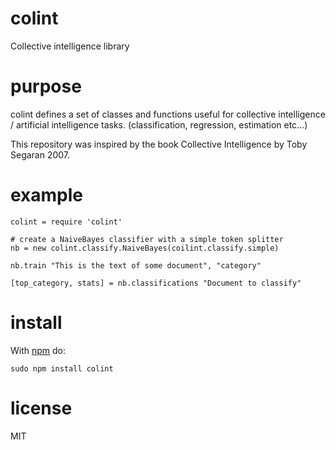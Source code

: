 # colint

Collective intelligence library

# purpose

colint defines a set of classes and functions useful for collective intelligence /
artificial intelligence tasks. (classification, regression, estimation etc...)

This repository was inspired by the book Collective Intelligence by Toby Segaran 2007.

# example

```
colint = require 'colint'

# create a NaiveBayes classifier with a simple token splitter
nb = new colint.classify.NaiveBayes(coilint.classify.simple)

nb.train "This is the text of some document", "category"

[top_category, stats] = nb.classifications "Document to classify"
```

# install

With [npm](https://npmjs.org) do:

```
sudo npm install colint
```

# license

MIT